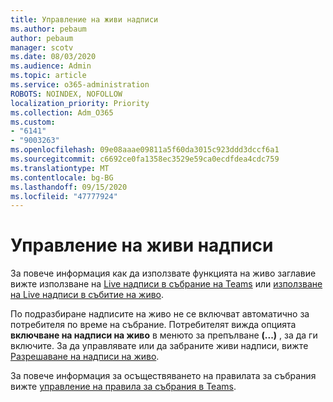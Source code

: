 ```yaml
---
title: Управление на живи надписи
ms.author: pebaum
author: pebaum
manager: scotv
ms.date: 08/03/2020
ms.audience: Admin
ms.topic: article
ms.service: o365-administration
ROBOTS: NOINDEX, NOFOLLOW
localization_priority: Priority
ms.collection: Adm_O365
ms.custom:
- "6141"
- "9003263"
ms.openlocfilehash: 09e08aaae09811a5f60da3015c923ddd3dccf6a1
ms.sourcegitcommit: c6692ce0fa1358ec3529e59ca0ecdfdea4cdc759
ms.translationtype: MT
ms.contentlocale: bg-BG
ms.lasthandoff: 09/15/2020
ms.locfileid: "47777924"
---
```

# <a name="manage-live-captions"></a>Управление на живи надписи

За повече информация как да използвате функцията на живо заглавие вижте използване на [Live надписи в събрание на Teams](https://support.microsoft.com/office/use-live-captions-in-a-teams-meeting-4be2d304-f675-4b57-8347-cbd000a21260) или [използване на Live надписи в събитие на живо](https://support.microsoft.com/office/use-live-captions-in-a-live-event-1d6778d4-6c65-4189-ab13-e2d77beb9e2a).  

По подразбиране надписите на живо не се включват автоматично за потребителя по време на събрание. Потребителят вижда опцията **включване на надписи на живо** в менюто за препълване **(...)** , за да ги включите. За да управлявате или да забраните живи надписи, вижте [Разрешаване на надписи на живо](https://docs.microsoft.com/microsoftteams/meeting-policies-in-teams#enable-live-captions).

За повече информация за осъществяването на правилата за събрания вижте [управление на правила за събрания в Teams](https://docs.microsoft.com/microsoftteams/meeting-policies-in-teams).